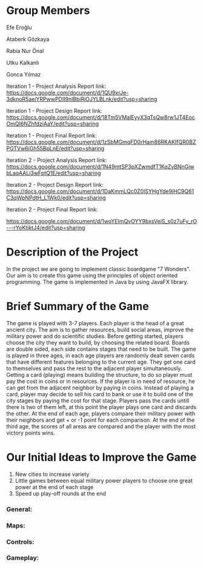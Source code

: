 

# Group Members

Efe Eroğlu

Ataberk Gözkaya

Rabia Nur Önal

Utku Kalkanlı

Gonca Yılmaz

Iteration 1 - Project Analysis Report link:
https://docs.google.com/document/d/1QU9xrJe-3dknoR5aeiYRPwwPDII9nlBbiRjOJYLBLnk/edit?usp=sharing

Iteration 1 - Project Design Report link: https://docs.google.com/document/d/18Tm5VMalEyyX3qTsQw8rw1JT4EocOmQI6NZhfdziAaY/edit?usp=sharing

Iteration 1 - Project Final Report link: 
https://docs.google.com/document/d/1zSbMGmqFD0rHam86RKAKIfQR0BZPGTVw6iGh55BpLnE/edit?usp=sharing

Iteration 2 - Project Analysis Report link: 
https://docs.google.com/document/d/1N49mtSP3pXZwmdfT1KqZvBNnGiwbLaqAALi3wFptQ1E/edit?usp=sharing

Iteration 2 - Project Design Report link: 
https://docs.google.com/document/d/1DaKmmLQc0Z0lSYHgYde9jHC9Q61C3qWpNPdtH_L1Wk0/edit?usp=sharing

Iteration 2 - Project Final Report link:

https://docs.google.com/document/d/1woYEImQvOYY9bxsVeiS_s0z7uFy_rO---rYoKtjktJ4/edit?usp=sharing

# Description of the Project

In the project we are going to implement classic boardgame "7 Wonders".
Our aim is to create this game using the principles of object oriented programming.
The game is implemented in Java by using JavaFX library.

# Brief Summary of the Game
The game is played with 3-7 players. Each player is the head of a great ancient city. The aim is to gather resources, build social areas, improve the military power and do scientific studies. 
Before getting started, players choose the city they want to build, by choosing the related board. Boards are double sided, each side contains stages that need to be built. 
The game is played in three ages, in each age players are randomly dealt seven cards that have different features belonging to the current age. They get one card to themselves  and pass the rest to the adjacent player simultaneously. Getting a card (playing) means building the structure, to do so player must pay the cost in coins or in resources. If the player is in need of resource, he can get from the adjacent neighbor by paying in coins. 
Instead of playing a card, player may decide to sell his card to bank or use it to build one of the city stages by paying the cost for that stage. Players pass the cards untill there is two of them left, at this point the player plays one card and discards the other. At the end of each age, players compare their military power with their neighbors and get + or -1 point for each comparison. At the end of the third age, the scores of all areas are compared and the player with the most victory points wins.

# Our Initial Ideas to Improve the Game
1) New cities to increase variety
2) Little games between equal military power players to choose one great power at the end of each stage
3) Speed up play-off rounds at the end

### General:


### Maps:


### Controls:


### Gameplay:
